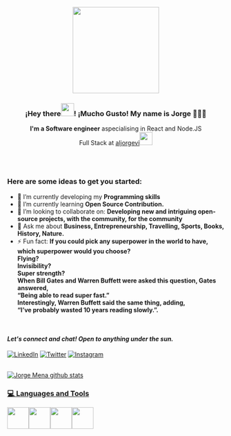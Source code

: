 <p align="center" width="300">
   <img align="center" width="200" src="https://media.giphy.com/media/IeRdg7gLkfK1ly2mFU/giphy.gif" />
   <h3 align="center">¡Hey there<img src="https://raw.githubusercontent.com/iampavangandhi/iampavangandhi/master/gifs/Hi.gif" width="30px">! ¡Mucho Gusto! My name is Jorge 👨🏻‍💻</h3>
</p>
<p align="center"> <strong>I'm a Software engineer</strong> aspecialising in React and Node.JS
 </br>Full Stack at <a href="https://www.aljorgevi.com">aljorgevi</a><img src="https://media.giphy.com/media/WUlplcMpOCEmTGBtBW/giphy.gif" width="30">
<p align="center"></p>

</br>

</br>

### Here are some ideas to get you started:</br>

- 🔭 I’m currently developing my **Programming skills**
- 🌱 I’m currently learning **Open Source Contribution.**
- 👯 I’m looking to collaborate on: **Developing new and intriguing open-source projects, with the community, for the community**
- 💬 Ask me about **Business, Entrepreneurship, Travelling, Sports, Books, History, Nature.**
- ⚡ Fun fact: **If you could pick any superpower in the world to have, which superpower would you choose?</br>
  Flying?</br>
  Invisibility?</br>
  Super strength?</br>
  When Bill Gates and Warren Buffett were asked this question, Gates answered,</br>
  “Being able to read super fast.”</br>
  Interestingly, Warren Buffett said the same thing, adding,</br>
  “I’ve probably wasted 10 years reading slowly.”.**

</br>

#### _Let's connect and chat! Open to anything under the sun._

<div align="left">
<a href="https://www.linkedin.com/in/aljorgevi/" target="_blank"><img src="https://img.shields.io/badge/LinkedIn-%230077B5.svg?&style=flat-square&logo=linkedin&logoColor=white" alt="LinkedIn"></a>
<a href="https://twitter.com/aljorgevi" target="_blank"><img src="https://img.shields.io/badge/-Twitter-1da1f2?style=flat-square&labelColor=1da1f2&logo=twitter&logoColor=white" alt="Twitter"></a>
<a href="https://www.instagram.com/aljorgevi/" target="_blank"><img src="https://img.shields.io/badge/Instagram-%23E4405F.svg?&style=flat-square&logo=instagram&logoColor=white" alt="Instagram">
</div>

</br>

![Jorge Mena github stats](https://github-readme-stats.vercel.app/api?username=aljorgevi&show_icons=true&hide_border=true)

<div>
  <h3> 💻 Languages and Tools </h3>
  <p>
  <img src="https://media3.giphy.com/media/ln7z2eWriiQAllfVcn/200w.webp" width="50"><img src="https://i.giphy.com/media/eNAsjO55tPbgaor7ma/200w.webp" width="50"><img src="https://i.giphy.com/media/IdyAQJVN2kVPNUrojM/200.webp" width="50"><img src="https://media3.giphy.com/media/kdFc8fubgS31b8DsVu/giphy.webp" width="50">
  <p>
</div>
